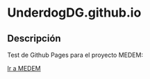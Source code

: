 # UnderdogDG.github.io

<h2>Descripción</h2>
<p>Test de Github Pages para el proyecto MEDEM:</p>

<a href="https://underdogdg.github.io/">Ir a MEDEM</a>
